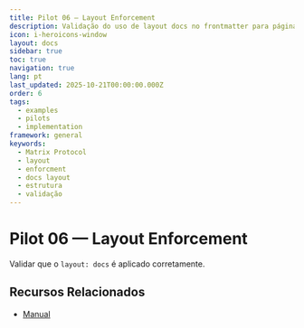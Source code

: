 ```yaml
---
title: Pilot 06 — Layout Enforcement
description: Validação do uso de layout docs no frontmatter para páginas de documentação
icon: i-heroicons-window
layout: docs
sidebar: true
toc: true
navigation: true
lang: pt
last_updated: 2025-10-21T00:00:00.000Z
order: 6
tags:
  - examples
  - pilots
  - implementation
framework: general
keywords:
  - Matrix Protocol
  - layout
  - enforcment
  - docs layout
  - estrutura
  - validação
---
```

# Pilot 06 — Layout Enforcement

Validar que o `layout: docs` é aplicado corretamente.

## Recursos Relacionados
- [Manual](../../manual)